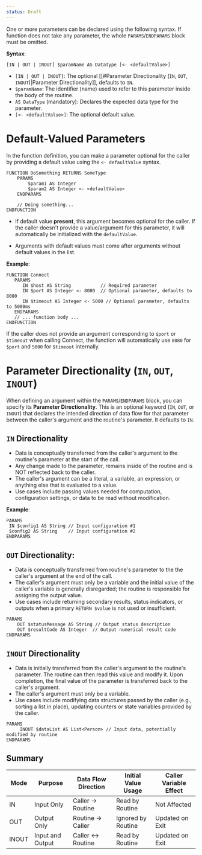 ```yaml
---
status: Draft
---
```

One or more parameters can be declared using the following syntax. If function does not take any parameter, the whole `PARAMS`/`ENDPARAMS` block must be omitted.

**Syntax**:
```
[IN | OUT | INOUT] $paramName AS DataType [<- <defaultValue>]
```

* `[IN | OUT | INOUT]`: The optional [[#Parameter Directionality (`IN`, `OUT`, `INOUT`)|Parameter Directionality]], defaults to `IN`.
* `$paramName`: The identifier (name) used to refer to this parameter inside the body of the routine.
* `AS DataType` (mandatory): Declares the expected data type for the parameter.
* `[<- <defaultValue>]`: The optional default value.

# Default-Valued Parameters
In the function definition, you can make a parameter optional for the caller by providing a default value using the `<- defaultValue` syntax.

```
FUNCTION DoSomething RETURNS SomeType
    PARAMS
        $param1 AS Integer
        $param2 AS Integer <- <defaultValue>
    ENDPARAMS
    
    // Doing something...
ENDFUNCTION
```

* If default value **present**, this argument becomes optional for the caller. If the caller doesn't provide a value/argument for this parameter, it will automatically be initialized with the `defaultValue`.

* Arguments with default values must come after arguments without default values in the list.

**Example**:
```
FUNCTION Connect
   PARAMS
      IN $host AS String           // Required parameter
      IN $port AS Integer <- 8080  // Optional parameter, defaults to 8080
      IN $timeout AS Integer <- 5000 // Optional parameter, defaults to 5000ms
   ENDPARAMS
   // ... function body ...
ENDFUNCTION
```

If the caller does not provide an argument corresponding to `$port` or `$timeout` when calling Connect, the function will automatically use `8080` for `$port` and `5000` for `$timeout` internally.

# Parameter Directionality (`IN`, `OUT`, `INOUT`)
When defining an argument within the `PARAMS`/`ENDPARAMS` block, you can specify its **Parameter Directionality**. This is an optional keyword (`IN`, `OUT`, or `INOUT`) that declares the intended direction of data flow for that parameter between the caller's argument and the routine's parameter. It defaults to `IN`.

## `IN` Directionality
* Data is conceptually transferred from the caller's argument to the routine's parameter at the start of the call.
 * Any change made to the parameter, remains inside of the routine and is NOT reflected back to the caller.
 * The caller's argument can be a literal, a variable, an expression, or anything else that is evaluated to a value.
 * Use cases include passing values needed for computation, configuration settings, or data to be read without modification.

**Example**:
   ```
PARAMS
    IN $config1 AS String // Input configuration #1
	$config2 AS String    // Input configuration #2
ENDPARAMS
   ```

## `OUT` Directionality:
* Data is conceptually transferred from routine's parameter to the the caller's argument at the end of the call.
* The caller's argument must only be a variable and the initial value of the caller's variable is generally disregarded; the routine is responsible for assigning the output value.
* Use cases include returning secondary results, status indicators, or outputs when a primary `RETURN $value` is not used or insufficient.

 ```
 PARAMS
     OUT $statusMessage AS String // Output status description
     OUT $resultCode AS Integer  // Output numerical result code
 ENDPARAMS
 ```

## `INOUT` Directionality
*  Data is initially transferred from the caller's argument to the routine's parameter. The routine can then read this value and modify it. Upon completion, the final value of the parameter is transferred back to the caller's argument.
* The caller's argument must only be a variable.
* Use cases include modifying data structures passed by the caller (e.g., sorting a list in place), updating counters or state variables provided by the caller.

```
PARAMS
     INOUT $dataList AS List<Person> // Input data, potentially modified by routine
ENDPARAMS
```

## Summary
| Mode | Purpose | Data Flow Direction | Initial Value Usage | Caller Variable Effect |
|------|---------|---------------------|---------------------|-----------------| 
| IN |Input Only | Caller -> Routine | Read by Routine | Not Affected |
|OUT | Output Only | Routine -> Caller | Ignored by Routine | Updated on Exit |
| INOUT | Input and Output | Caller <-> Routine | Read by Routine | Updated on Exit |
